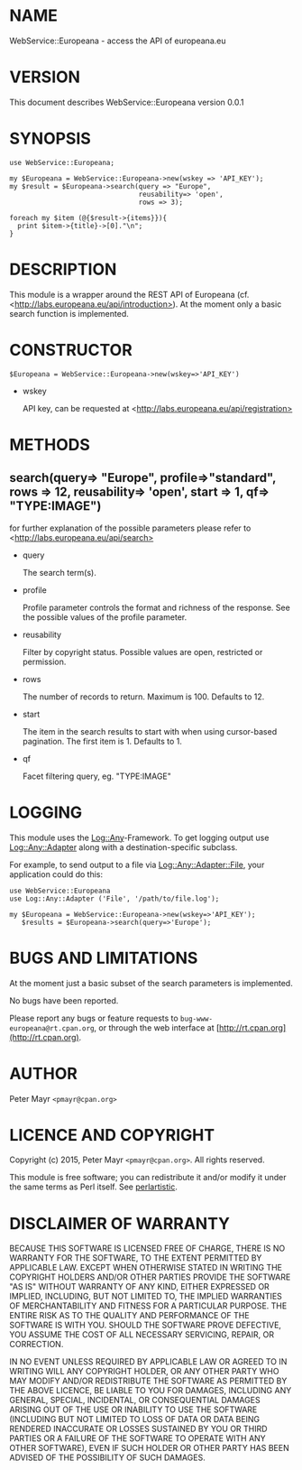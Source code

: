 # NAME

WebService::Europeana - access the API of europeana.eu

# VERSION

This document describes WebService::Europeana version 0.0.1

# SYNOPSIS

    use WebService::Europeana;

    my $Europeana = WebService::Europeana->new(wskey => 'API_KEY');
    my $result = $Europeana->search(query => "Europe", 
                                    reusability=> 'open', 
                                    rows => 3);

    foreach my $item (@{$result->{items}}){
      print $item->{title}->[0]."\n";
    }

# DESCRIPTION

This module is a wrapper around the REST API of Europeana (cf. &lt;http://labs.europeana.eu/api/introduction>). At the moment only a basic search function is implemented.

# CONSTRUCTOR

    $Europeana = WebService::Europeana->new(wskey=>'API_KEY')

- wskey

    API key, can be requested at &lt;http://labs.europeana.eu/api/registration>

# METHODS

## search(query=> "Europe", profile=>"standard", rows => 12, reusability=> 'open', start => 1, qf=> "TYPE:IMAGE")

for further explanation of the possible parameters please refer to
&lt;http://labs.europeana.eu/api/search>

- query	

    The search term(s).

- profile	

    Profile parameter controls the format and richness of the response. See the possible values of the profile parameter.

- reusability  

    Filter by copyright status. Possible values are open, restricted or permission.

- rows 

    The number of records to return. Maximum is 100. Defaults to 12. 

- start  

    The item in the search results to start with when using cursor-based pagination. The first item is 1. Defaults to 1. 

- qf

    Facet filtering query, eg. "TYPE:IMAGE"

# LOGGING

This module uses the [Log::Any](https://metacpan.org/pod/Log::Any)-Framework. To get logging output use [Log::Any::Adapter](https://metacpan.org/pod/Log::Any::Adapter) along with a destination-specific subclass.

For example, to send output to a file via [Log::Any::Adapter::File](https://metacpan.org/pod/Log::Any::Adapter::File), your application could do this:

    use WebService::Europeana
    use Log::Any::Adapter ('File', '/path/to/file.log');

    my $Europeana = WebService::Europeana->new(wskey=>'API_KEY');
       $results = $Europeana->search(query=>'Europe');

# BUGS AND LIMITATIONS

At the moment just a basic subset of the search parameters is implemented.

No bugs have been reported.

Please report any bugs or feature requests to
`bug-www-europeana@rt.cpan.org`, or through the web interface at
[http://rt.cpan.org](http://rt.cpan.org).

# AUTHOR

Peter Mayr  `<pmayr@cpan.org>`

# LICENCE AND COPYRIGHT

Copyright (c) 2015, Peter Mayr `<pmayr@cpan.org>`. All rights reserved.

This module is free software; you can redistribute it and/or
modify it under the same terms as Perl itself. See [perlartistic](https://metacpan.org/pod/perlartistic).

# DISCLAIMER OF WARRANTY

BECAUSE THIS SOFTWARE IS LICENSED FREE OF CHARGE, THERE IS NO WARRANTY
FOR THE SOFTWARE, TO THE EXTENT PERMITTED BY APPLICABLE LAW. EXCEPT WHEN
OTHERWISE STATED IN WRITING THE COPYRIGHT HOLDERS AND/OR OTHER PARTIES
PROVIDE THE SOFTWARE "AS IS" WITHOUT WARRANTY OF ANY KIND, EITHER
EXPRESSED OR IMPLIED, INCLUDING, BUT NOT LIMITED TO, THE IMPLIED
WARRANTIES OF MERCHANTABILITY AND FITNESS FOR A PARTICULAR PURPOSE. THE
ENTIRE RISK AS TO THE QUALITY AND PERFORMANCE OF THE SOFTWARE IS WITH
YOU. SHOULD THE SOFTWARE PROVE DEFECTIVE, YOU ASSUME THE COST OF ALL
NECESSARY SERVICING, REPAIR, OR CORRECTION.

IN NO EVENT UNLESS REQUIRED BY APPLICABLE LAW OR AGREED TO IN WRITING
WILL ANY COPYRIGHT HOLDER, OR ANY OTHER PARTY WHO MAY MODIFY AND/OR
REDISTRIBUTE THE SOFTWARE AS PERMITTED BY THE ABOVE LICENCE, BE
LIABLE TO YOU FOR DAMAGES, INCLUDING ANY GENERAL, SPECIAL, INCIDENTAL,
OR CONSEQUENTIAL DAMAGES ARISING OUT OF THE USE OR INABILITY TO USE
THE SOFTWARE (INCLUDING BUT NOT LIMITED TO LOSS OF DATA OR DATA BEING
RENDERED INACCURATE OR LOSSES SUSTAINED BY YOU OR THIRD PARTIES OR A
FAILURE OF THE SOFTWARE TO OPERATE WITH ANY OTHER SOFTWARE), EVEN IF
SUCH HOLDER OR OTHER PARTY HAS BEEN ADVISED OF THE POSSIBILITY OF
SUCH DAMAGES.
